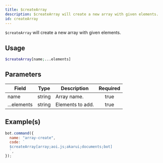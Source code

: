 ```yaml
---
title: $createArray
description: $createArray will create a new array with given elements.
id: createArray
---
```


`$createArray` will create a new array with given elements.

## Usage

```php
$createArray[name;...elements]
```

## Parameters

| Field       | Type   | Description      | Required |
| ----------- | ------ | ---------------- | :------: |
| name        | string | Array name.      |   true   |
| ...elements | string | Elements to add. |   true   |

## Example(s)

```javascript
bot.command({
  name: "array-create",
  code: `
  $createArray[array;aoi.js;akarui;documents;bot]
  `,
});
```
